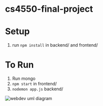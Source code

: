 # cs4550-final-project

# Setup
1. run `npm install` in backend/ and frontend/

# To Run
1. Run mongo
2. `npm start` in frontend/
3. `nodemon app.js` backend/

 ![webdev uml diagram](https://github.com/alinageng/cs4550-final-project/assets/113926984/6c3183af-c29f-43ea-9b71-8cb21f7b2fe1)

